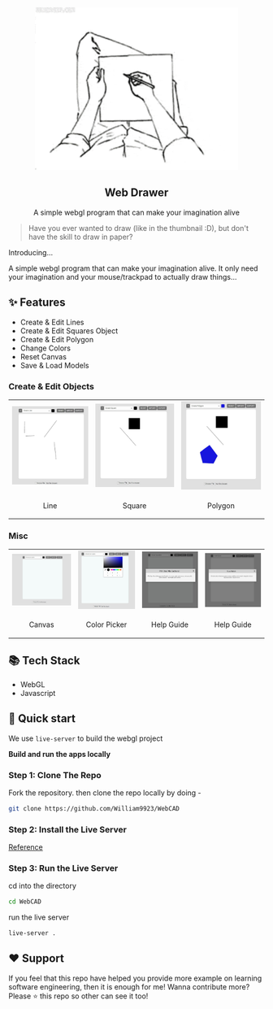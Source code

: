 <p align="center">
    <img src="docs/thumbnail.gif" width="400">
    <h2 align="center">Web Drawer</h2>
</p> 
<p align="center">A simple webgl program that can make your imagination alive</code></p>

> Have you ever wanted to draw (like in the thumbnail :D), but don't have the skill to draw in paper?

Introducing...

A simple webgl program that can make your imagination alive. It only need your imagination and your mouse/trackpad to actually draw things...

## ✨ Features

- Create & Edit Lines
- Create & Edit Squares Object
- Create & Edit Polygon
- Change Colors
- Reset Canvas
- Save & Load Models

### Create & Edit Objects


<table>
  <tr>
    <td valign="mid">
   <img src="docs/line.jpg" alt="Scheduler" width="200"/>
    </td> 
    <td valign="mid">
    <img src="docs/square.jpg" alt="Scheduler" width="200"/>
    </td> 
    <td valign="mid">
   <img src="docs/polygon.jpg" alt="Scheduler" width="200"/>
    </td> 
  <tr>
    <td><p align="center">Line</p></td>
    <td><p align="center">Square</p></td>
      <td><p align="center">Polygon</p></td>
  </tr>
</table>

### Misc

<table>
  <tr>
    <td valign="mid">
   <img src="docs/main.jpg" alt="Scheduler" width="200"/>
    </td> 
    <td valign="mid">
    <img src="docs/color.jpg" alt="Scheduler" width="200"/>
    </td> 
    <td valign="mid">
   <img src="docs/help1.jpg" alt="Scheduler" width="200"/>
    </td> 
    <td valign="mid">
   <img src="docs/help2.jpg" alt="Scheduler" width="200"/>
    </td> 
  <tr>
    <td><p align="center">Canvas</p></td>
    <td><p align="center">Color Picker</p></td>
      <td><p align="center">Help Guide</p></td>
       <td><p align="center">Help Guide</p></td>
  </tr>
</table>


## 📚 Tech Stack
- WebGL
- Javascript


## 🚀 Quick start

We use <code>live-server</code> to build the webgl project

**Build and run the apps locally**

### Step 1: Clone The Repo
Fork the repository. then clone the repo locally by doing -

```bash
git clone https://github.com/William9923/WebCAD
```
### Step 2: Install the Live Server
[Reference](https://gist.github.com/donmccurdy/20fb112949324c92c5e8)

### Step 3: Run the Live Server
cd into the directory
```bash
cd WebCAD
```

run the live server
```bash
live-server .
```

## ❤️ Support
If you feel that this repo have helped you provide more example on learning software engineering, then it is enough for me! Wanna contribute more? Please ⭐ this repo so other can see it too!